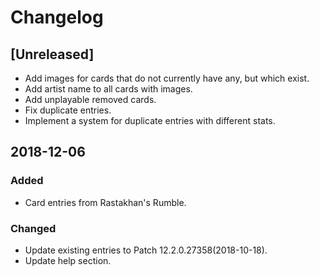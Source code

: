 # Changelog

## [Unreleased]
- Add images for cards that do not currently have any, but which exist.
- Add artist name to all cards with images.
- Add unplayable removed cards.
- Fix duplicate entries.
- Implement a system for duplicate entries with different stats.

## **2018-12-06**
### Added
- Card entries from Rastakhan's Rumble.

### Changed
- Update existing entries to Patch 12.2.0.27358(2018-10-18).
- Update help section.